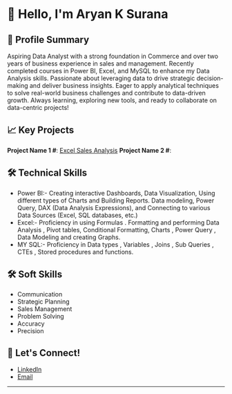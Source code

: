 # 👋 Hello, I'm Aryan K Surana

## 🚀 Profile Summary
Aspiring Data Analyst with a strong foundation in Commerce and over two years of business experience in sales and management. Recently completed courses in Power BI, Excel, and MySQL to enhance my Data Analysis skills. Passionate about leveraging data to drive strategic decision-making and deliver business insights. Eager to apply analytical techniques to solve real-world business challenges and contribute to data-driven growth. Always learning, exploring new tools, and ready to collaborate on data-centric projects!

## 📈 Key Projects
**Project Name 1 #**: [Excel Sales Analysis](https://github.com/AryanSurana27/SALES-ANALYSIS) 
**Project Name 2 #**: 

## 🛠 Technical Skills
* Power BI:- Creating interactive Dashboards, Data Visualization, Using different types of Charts and Building Reports. Data modeling, Power Query, DAX (Data Analysis Expressions), and Connecting to various Data 
   Sources (Excel, SQL databases, etc.)
* Excel:- Proficiency in using Formulas . Formatting  and performing  Data Analysis , Pivot tables, Conditional Formatting, Charts , Power Query , Data Modeling and creating Graphs.
* MY SQL:-  Proficiency in Data types , Variables , Joins , Sub Queries , CTEs , Stored procedures and functions.
    
## 🛠 Soft Skills
* Communication
* Strategic Planning
* Sales Management
* Problem Solving
* Accuracy
* Precision

## 💬 Let's Connect!
- [LinkedIn](https://www.linkedin.com/in/aryan-surana-12565b27b)
- [Email](mailto:aryansurana27@gmail.com)

---

   









